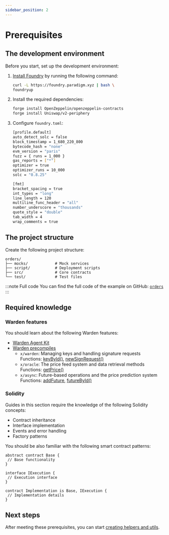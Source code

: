 ```yaml
---
sidebar_position: 2
---
```


# Prerequisites

## The development environment

Before you start, set up the development environment:

1. [Install Foundry](https://book.getfoundry.sh/getting-started/installation) by running the following command:

   ```bash
   curl -L https://foundry.paradigm.xyz | bash \ 
   foundryup
   ```

2. Install the required dependencies:

   ```bash
   forge install OpenZeppelin/openzeppelin-contracts
   forge install Uniswap/v2-periphery
   ```

3. Configure `foundry.toml`:

   ```bash
   [profile.default]
   auto_detect_solc = false
   block_timestamp = 1_680_220_800
   bytecode_hash = "none"
   evm_version = "paris"
   fuzz = { runs = 1_000 }
   gas_reports = ["*"]
   optimizer = true
   optimizer_runs = 10_000
   solc = "0.8.25"
   
   [fmt]
   bracket_spacing = true
   int_types = "long"
   line_length = 120
   multiline_func_header = "all"
   number_underscore = "thousands"
   quote_style = "double"
   tab_width = 4
   wrap_comments = true
   ```

## The project structure

Create the following project structure:
   
```
orders/
├── mocks/            # Mock services
├── script/           # Deployment scripts
├── src/              # Core contracts
└── test/             # Test files
```

:::note Full code
You can find the full code of the example on GitHub: [`orders`](https://github.com/warden-protocol/wardenprotocol/tree/main/solidity/orders)
:::

## Required knowledge

### Warden features

You should learn about the following Warden features:

- [Warden Agent Kit](/category/warden-agent-kit)  
- [Warden precompiles](/build-an-app/interact-with-warden-modules/introduction)
   - `x/warden`: Managing keys and handling signature requests  
     Functions: [keyById()](/build-an-app/interact-with-warden-modules/interact-with-x-warden/manage-keys#query-a-key-by-id), [newSignRequest()](/build-an-app/interact-with-warden-modules/interact-with-x-warden/manage-signature-requests#create-a-new-signature-request)  
   - `x/oracle`: The price feed system and data retrieval methods  
     Functions: [getPrice()](https://github.com/warden-protocol/wardenprotocol/blob/main/precompiles/slinky/ISlinky.sol)
   - `x/async`: Future-based operations and the price prediction system   
     Functions: [addFuture](/build-an-app/interact-with-warden-modules/interact-with-x-async#create-a-new-future), [futureById()](/build-an-app/interact-with-warden-modules/interact-with-x-async#query-a-future-by-id)  

### Solidity

Guides in this section require the knowledge of the following Solidity concepts:

   - Contract inheritance
   - Interface implementation
   - Events and error handling
   - Factory patterns

You should be also familiar with the following smart contract patterns:

```solidity
abstract contract Base {
 // Base functionality
}

interface IExecution {
 // Execution interface
}

contract Implementation is Base, IExecution {
 // Implementation details
}
```

## Next steps

After meeting these prerequisites, you can start [creating helpers and utils](build-the-infrastructure-for-orders/create-helpers-and-utils).
